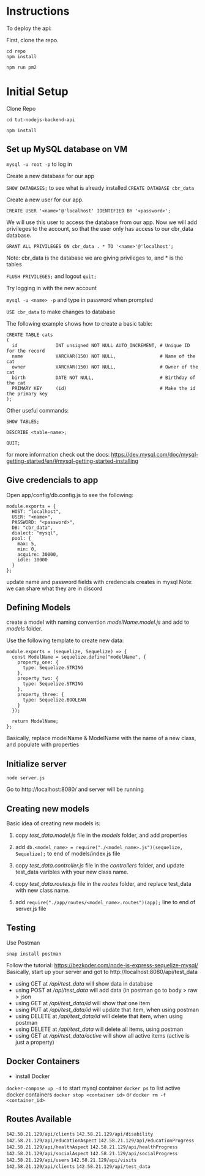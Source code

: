 # Instructions

To deploy the api:

First, clone the repo.

```
cd repo
npm install

npm run pm2
```


# Initial Setup

Clone Repo

```
cd tut-nodejs-backend-api

npm install

```


## Set up MySQL database on VM

`mysql -u root -p` to log in

Create a new database for our app

`SHOW DATABASES;` to see what is already installed
`CREATE DATABASE cbr_data`


Create a new user for our app.

`CREATE USER '<name>'@'localhost' IDENTIFIED BY '<password>';`


We will use this user to access the database from our app. 
Now we will add privileges to the account, so that the user only has access to
our cbr_data database.

`GRANT ALL PRIVILEGES ON cbr_data . * TO '<name>'@'localhost';`

Note: cbr_data is the database we are giving privileges to, and * is the tables

`FLUSH PRIVILEGES;` and logout `quit;`


Try logging in with the new account

`mysql -u <name> -p` and type in password when prompted

`USE cbr_data` to make changes to database


The following example shows how to create a basic table:

```
CREATE TABLE cats
(
  id              INT unsigned NOT NULL AUTO_INCREMENT, # Unique ID for the record
  name            VARCHAR(150) NOT NULL,                # Name of the cat
  owner           VARCHAR(150) NOT NULL,                # Owner of the cat
  birth           DATE NOT NULL,                        # Birthday of the cat
  PRIMARY KEY     (id)                                  # Make the id the primary key
);
```

Other useful commands:

`SHOW TABLES;`

`DESCRIBE <table-name>;`

`QUIT;` 

for more information check out the docs:
https://dev.mysql.com/doc/mysql-getting-started/en/#mysql-getting-started-installing



## Give credencials to app

Open  app/config/db.config.js to see the following:

```
module.exports = {
  HOST: "localhost",
  USER: "<name>",
  PASSWORD: "<password>",
  DB: "cbr_data",
  dialect: "mysql",
  pool: {
    max: 5,
    min: 0,
    acquire: 30000,
    idle: 10000
  }
};
```

update name and password fields with credencials creates in mysql
Note: we can share what they are in discord



## Defining Models

create a model with naming convention *modelName.model.js* and add to *models* 
folder.

Use the following template to create new data:

```
module.exports = (sequelize, Sequelize) => {
  const ModelName = sequelize.define("modelName", {
    property_one: {
      type: Sequelize.STRING
    },
    property_two: {
      type: Sequelize.STRING
    },
    property_three: {
      type: Sequelize.BOOLEAN
    }
  });

  return ModelName;
};
```

Basically, replace modelName & ModelName with the name of a new class, and populate
with properties



## Initialize server

`node server.js`

Go to http://localhost:8080/ and server will be running



## Creating new models

Basic idea of creating new models is:

1. copy *test_data.model.js* file in the *models* folder, and add properties

2. add `db.<model_name> = require("./<model_name>.js")(sequelize, Sequelize);`
to end of models/index.js file

3. copy *test_data.controller.js* file in the *controllers* folder, and update test_data varibles with your new class name.

4. copy *test_data.routes.js* file in the *routes* folder, and replace test_data with new class name.

5. add `require("./app/routes/<model_name>.routes")(app);` line to end of server.js file



## Testing

Use Postman

`snap install postman`


Follow the tutorial: https://bezkoder.com/node-js-express-sequelize-mysql/
Basically, start up your server and got to http://localhost:8080/api/test_data

- using GET at */api/test_data* will show data in database
- using POST at */api/test_data* will add data (in postman go to body > raw > json 
- using GET at */api/test_data/id* will show that one item
- using PUT at */api/test_data/id* will update that item, when using postman
- using DELETE at */api/test_data/id* will delete that item, when using postman
- using DELETE at */api/test_data* will delete all items, using postman
- using GET at */api/test_data/active* will show all active items (active is just a property)


## Docker Containers

- install Docker

`docker-compose up -d` to start mysql container
`docker ps` to list active docker containers
`docker stop <container id>` or `docker rm -f <container_id>` 

## Routes Available

`142.58.21.129/api/clients`
`142.58.21.129/api/disability`
`142.58.21.129/api/educationAspect`
`142.58.21.129/api/educationProgress`
`142.58.21.129/api/healthAspect`
`142.58.21.129/api/healthProgress`
`142.58.21.129/api/socialAspect`
`142.58.21.129/api/socialProgress`
`142.58.21.129/api/users`
`142.58.21.129/api/visits`
`142.58.21.129/api/clients`
`142.58.21.129/api/test_data`

